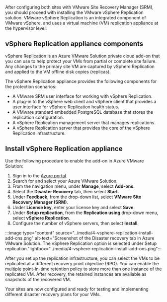 After configuring both sites with VMware Site Recovery Manager (SRM), you should proceed with installing the VMware vSphere Replication solution. VMware vSphere Replication is an integrated component of VMware vSphere, and uses a virtual machine (VM) replication appliance at the hypervisor level.

## vSphere Replication appliance components

vSphere Replication is an Azure VMware Solution private cloud add-on that you can use to help protect your VMs from partial or complete site failure. Any changes to the primary site VM are captured by vSphere Replication and applied to the VM offline disk copies (replicas).

The vSphere Replication appliance provides the following components for the protection scenarios:

- A VMware SRM user interface for working with vSphere Replication.
- A plug-in to the vSphere web client and vSphere client that provides a user interface for vSphere Replication health status.
- A VMware standard embedded PostgreSQL database that stores the replication configuration.
- A vSphere Replication management server that manages replications.
- A vSphere Replication server that provides the core of the vSphere Replication infrastructure.

## Install vSphere Replication appliance

Use the following procedure to enable the add-on in Azure VMware Solution:

1. Sign in to the [Azure portal](https://portal.azure.com).
1. Search for and select your Azure VMware Solution.
1. From the navigation menu, under **Manage**, select **Add-ons**.
1. Select the **Disaster Recovery** tab, then select **Start**.
1. Under **Feedback**, from the drop-down list, select **VMware Site Recovery Manager (SRM)**.
1. Under **License key**, enter your license key and select **Save**.
1. Under **Setup replication**, from the **Replication using** drop-down menu, select **vSphere Replication**.
1. Configure the number of vSphere servers, then select **Install**.

:::image type="content"  source="../media/4-vsphere-replication-install-add-ons.png" alt-text="Screenshot of the Disaster recovery tab in Azure VMware Solution. The vSphere Replication option is selected under Setup replication."lightbox="../media/4-vsphere-replication-install-add-ons.png":::

After you set up the replication infrastructure, you can select the VMs to be replicated at a different recovery point objective (RPO). You can enable the multiple point-in-time retention policy to store more than one instance of the replicated VM. After recovery, the retained instances are available as snapshots of the recovered VM.

Your sites are now configured and ready for testing and implementing different disaster recovery plans for your VMs.
